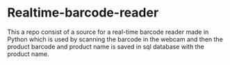 # Realtime-barcode-reader
This a repo consist of a source for a real-time barcode reader made in Python which is used by scanning the barcode in the webcam and then the product barcode and product name is saved in sql database with the product name.



